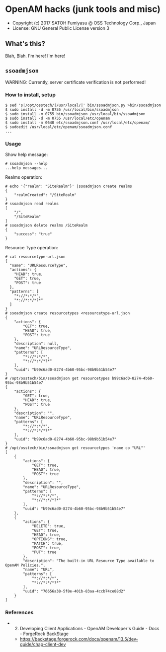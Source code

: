 OpenAM hacks (junk tools and misc)
======================================================================

* Copyright (c) 2017 SATOH Fumiyasu @ OSS Technology Corp., Japan
* License: GNU General Public License version 3

What's this?
---------------------------------------------------------------------

Blah, Blah.
I'm here! I'm here!

`ssoadmjson`
---------------------------------------------------------------------

WARNING: Currently, server certificate verification is not performed!

### How to install, setup

```console
$ sed 's|/opt/osstech/|/usr/local/|' bin/ssoadmjson.py >bin/ssoadmjson
$ sudo install -d -m 0755 /usr/local/bin/ssoadmjson
$ sudo install -m 0755 bin/ssoadmjson /usr/local/bin/ssoadmjson
$ sudo install -d -m 0755 /usr/local/etc/openam
$ sudo install -m 0640 etc/ssoadmjson.conf /usr/local/etc/openam/
$ sudoedit /usr/local/etc/openam/ssoadmjson.conf
...
```

### Usage

Show help message:

```console
# ssoadmjson --help
...help messages...
```

Realms operation:

```console
# echo '{"realm": "SiteRealm"}' |ssoadmjson create realms
{
    "realmCreated": "/SiteRealm"
}
# ssoadmjson read realms
[
    "/",
    "/SiteRealm"
]
# ssoadmjson delete realms /SiteRealm
{
    "success": "true"
}
```

Resource Type operation:

```console
# cat resourcetype-url.json
{
  "name": "URLResourceType",
  "actions": {
    "HEAD": true,
    "GET": true,
    "POST": true
  },
  "patterns": [
    "*://*:*/*",
    "*://*:*/*?*"
  ]
}
# ssoadmjson create resourcetypes <resourcetype-url.json
{
    "actions": {
        "GET": true,
        "HEAD": true,
        "POST": true
    },
    "description": null,
    "name": "URLResourceType",
    "patterns": [
        "*://*:*/*",
        "*://*:*/*?*"
    ],
    "uuid": "b99c6ad0-8274-4b60-95bc-98b9b51b54e7"
}
# /opt/osstech/bin/ssoadmjson get resourcetypes b99c6ad0-8274-4b60-95bc-98b9b51b54e7
{
    "actions": {
        "GET": true,
        "HEAD": true,
        "POST": true
    },
    "description": "",
    "name": "URLResourceType",
    "patterns": [
        "*://*:*/*",
        "*://*:*/*?*"
    ],
    "uuid": "b99c6ad0-8274-4b60-95bc-98b9b51b54e7"
}
# /opt/osstech/bin/ssoadmjson get resourcetypes 'name co "URL"'
[
    {
        "actions": {
            "GET": true,
            "HEAD": true,
            "POST": true
        },
        "description": "",
        "name": "URLResourceType",
        "patterns": [
            "*://*:*/*",
            "*://*:*/*?*"
        ],
        "uuid": "b99c6ad0-8274-4b60-95bc-98b9b51b54e7"
    },
    {
        "actions": {
            "DELETE": true,
            "GET": true,
            "HEAD": true,
            "OPTIONS": true,
            "PATCH": true,
            "POST": true,
            "PUT": true
        },
        "description": "The built-in URL Resource Type available to OpenAM Policies.",
        "name": "URL",
        "patterns": [
            "*://*:*/*",
            "*://*:*/*?*"
        ],
        "uuid": "76656a38-5f8e-401b-83aa-4ccb74ce88d2"
    }
]
```

### References

* 2. Developing Client Applications - OpenAM Developer's Guide - Docs - ForgeRock BackStage
  * https://backstage.forgerock.com/docs/openam/13.5/dev-guide/chap-client-dev
